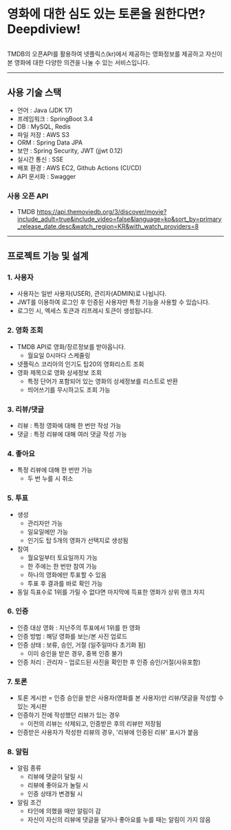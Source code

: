 # 영화에 대한 심도 있는 토론을 원한다면? Deepdiview! 
## 
TMDB의 오픈API를 활용하여
넷플릭스(kr)에서 제공하는 영화정보를 제공하고 
자신이 본 영화에 대한 다양한 의견을 나눌 수 있는 서비스입니다. 

-----
## 사용 기술 스택
- 언어 : Java (JDK 17)
- 프레임워크 : SpringBoot 3.4
- DB : MySQL, Redis
- 파일 저장 : AWS S3
- ORM : Spring Data JPA
- 보안 : Spring Security, JWT (jjwt 0.12)
- 실시간 통신 : SSE
- 배포 환경 : AWS EC2, Github Actions (CI/CD)
- API 문서화 : Swagger


### 사용 오픈 API
- TMDB https://api.themoviedb.org/3/discover/movie?include_adult=true&include_video=false&language=ko&sort_by=primary_release_date.desc&watch_region=KR&with_watch_providers=8

---

## 프로젝트 기능 및 설계 
### 1. 사용자
- 사용자는 일반 사용자(USER), 관리자(ADMIN)로 나뉩니다.
- JWT를 이용하여 로그인 후 인증된 사용자만 특정 기능을 사용할 수 있습니다.
- 로그인 시, 엑세스 토큰과 리프레시 토큰이 생성됩니다.
### 2. 영화 조회
- TMDB API로 영화/장르정보를 받아옵니다.
  - 월요일 0시마다 스케줄링
- 넷플릭스 코리아의 인기도 탑20의 영화리스트 조회 
- 영화 제목으로 영화 상세정보 조회
  - 특정 단어가 포함되어 있는 영화의 상세정보를 리스트로 반환
  - 띄어쓰기를 무시하고도 조회 가능
### 3. 리뷰/댓글
- 리뷰 : 특정 영화에 대해 한 번만 작성 가능
- 댓글 : 특정 리뷰에 대해 여러 댓글 작성 가능
### 4. 좋아요
- 특정 리뷰에 대해 한 번만 가능
  - 두 번 누를 시 취소
### 5. 투표
- 생성
  - 관리자만 가능 
  - 일요일에만 가능
  - 인기도 탑 5개의 영화가 선택지로 생성됨
- 참여
  - 월요일부터 토요일까지 가능
  - 한 주에는 한 번만 참여 가능
  - 하나의 영화에만 투표할 수 있음
  - 투표 후 결과를 바로 확인 가능
- 동일 득표수로 1위를 가릴 수 없다면 마지막에 득표한 영화가 상위 랭크 차지 
### 6. 인증
- 인증 대상 영화 : 지난주의 투표에서 1위를 한 영화
- 인증 방법 : 해당 영화를 보는/본 사진 업로드
- 인증 상태 : 보류, 승인, 거절 (일주일마다 초기화 됨)
  - 이미 승인을 받은 경우, 중복 인증 불가  
- 인증 처리 : 관리자 - 업로드된 사진을 확인한 후 인증 승인/거절(사유포함)

### 7. 토론
- 토론 게시판 = 인증 승인을 받은 사용자(영화를 본 사용자)만 리뷰/댓글을 작성할 수 있는 게시판 
- 인증하기 전에 작성했던 리뷰가 있는 경우
  - 이전의 리뷰는 삭제되고, 인증받은 후의 리뷰만 저장됨
- 인증받은 사용자가 작성한 리뷰의 경우, '리뷰에 인증된 리뷰' 표시가 붙음 
### 8. 알림
- 알림 종류 
  - 리뷰에 댓글이 달릴 시
  - 리뷰에 좋아요가 눌릴 시
  - 인증 상태가 변경될 시
- 알림 조건
  - 타인에 의했을 때만 알림이 감  
  - 자신이 자신의 리뷰에 댓글을 달거나 좋아요를 누를 때는 알림이 가지 않음 
